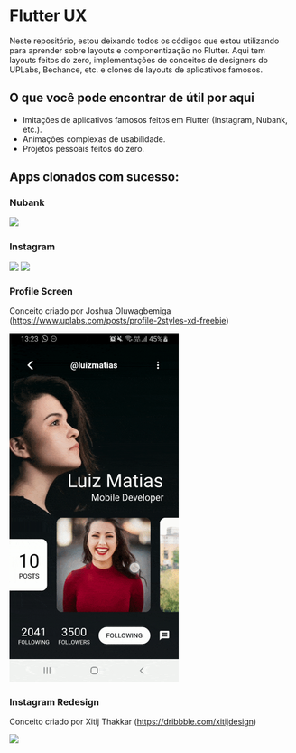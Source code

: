 # Flutter UX

Neste repositório, estou deixando todos os códigos que estou utilizando para aprender sobre layouts e componentização no Flutter. Aqui tem layouts feitos do zero, implementações de conceitos de designers do UPLabs, Bechance, etc. e clones de layouts de aplicativos famosos.

## O que você pode encontrar de útil por aqui

- Imitações de aplicativos famosos feitos em Flutter (Instagram, Nubank, etc.).
- Animações complexas de usabilidade.
- Projetos pessoais feitos do zero.

## Apps clonados com sucesso:

### Nubank

<img src="readmesrc/nubank.gif" width="300">

### Instagram

<img src="readmesrc/instagram.gif" width="300">
<img src="readmesrc/instagram_story.gif" width="300">

### Profile Screen

Conceito criado por Joshua Oluwagbemiga (https://www.uplabs.com/posts/profile-2styles-xd-freebie)

<img src="readmesrc/profile_clone.gif" width="300">

### Instagram Redesign

Conceito criado por Xitij Thakkar (https://dribbble.com/xitijdesign)

<img src="readmesrc/instagram-redesign.gif" width="300">
